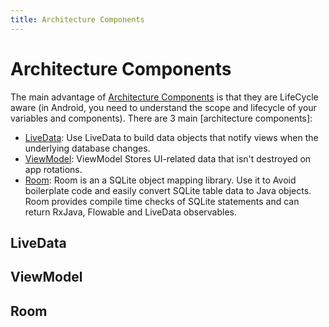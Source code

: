 ```yaml
---
title: Architecture Components
---
```


# Architecture Components

The main advantage of [Architecture Components](https://developer.android.com/topic/libraries/architecture) is that they are LifeCycle aware (in Android, you need to understand the scope and lifecycle of your variables and components).
There are 3 main [architecture components]:
- [LiveData](#livedata): Use LiveData to build data objects that notify views when the underlying database changes.
- [ViewModel](#viewmodel): ViewModel Stores UI-related data that isn't destroyed on app rotations.
- [Room](#room): Room is an a SQLite object mapping library. Use it to Avoid boilerplate code and easily convert SQLite table data to Java objects. Room provides compile time checks of SQLite statements and can return RxJava, Flowable and LiveData observables.

## LiveData

## ViewModel

## Room